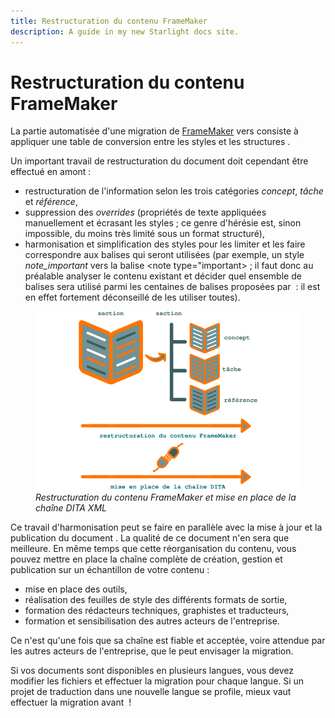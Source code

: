 ```yaml
---
title: Restructuration du contenu FrameMaker
description: A guide in my new Starlight docs site.
---
```

# Restructuration du contenu FrameMaker

La partie automatisée d\'une migration de [FrameMaker]() vers consiste à
appliquer une table de conversion entre les styles et les structures .

Un important travail de restructuration du document doit cependant être
effectué en amont :

-   restructuration de l\'information selon les trois catégories
    *concept*, *tâche* et *référence*,
-   suppression des *overrides* (propriétés de texte appliquées
    manuellement et écrasant les styles ; ce genre d\'hérésie est, sinon
    impossible, du moins très limité sous un format structuré),
-   harmonisation et simplification des styles pour les limiter et les
    faire correspondre aux balises qui seront utilisées (par exemple, un
    style *note_important* vers la balise \<note type=\"important\> ; il
    faut donc au préalable analyser le contenu existant et décider quel
    ensemble de balises sera utilisé parmi les centaines de balises
    proposées par  : il est en effet fortement déconseillé de les
    utiliser toutes).

<figure>
<img src="graphics/framemaker-restructure.svg"
alt="graphics/framemaker-restructure.svg" />
<figcaption><em>Restructuration du contenu FrameMaker et mise en place
de la chaîne DITA XML</em></figcaption>
</figure>

Ce travail d\'harmonisation peut se faire en parallèle avec la mise à
jour et la publication du document . La qualité de ce document n\'en
sera que meilleure. En même temps que cette réorganisation du contenu,
vous pouvez mettre en place la chaîne complète de création, gestion et
publication sur un échantillon de votre contenu :

-   mise en place des outils,
-   réalisation des feuilles de style des différents formats de sortie,
-   formation des rédacteurs techniques, graphistes et traducteurs,
-   formation et sensibilisation des autres acteurs de l\'entreprise.

Ce n\'est qu\'une fois que sa chaîne est fiable et acceptée, voire
attendue par les autres acteurs de l\'entreprise, que le peut envisager
la migration.

Si vos documents sont disponibles en plusieurs langues, vous devez
modifier les fichiers et effectuer la migration pour chaque langue. Si
un projet de traduction dans une nouvelle langue se profile, mieux vaut
effectuer la migration avant  !
